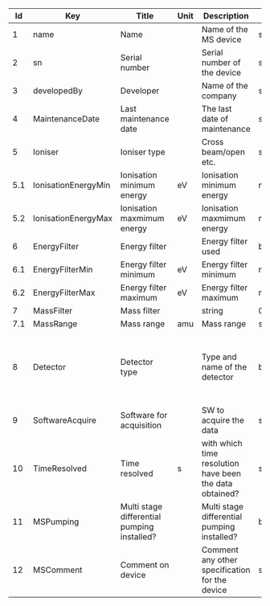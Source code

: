 |Id  |  Key                   | Title                  | Unit | Description                                               | Type    | Occ | Allowed values |
|---- | -------------------    | -----------------------| ---- | ----------------------------------------------------------| ------- | -------- | ------------- |
| 1 | name| Name| |Name of the MS device|string|1||
|2|sn|Serial number||Serial number of the device|string|0||
|3|developedBy|Developer||Name of the company|string1||
|4|MaintenanceDate|Last maintenance date||The last date of maintenance|string|1||
|5|Ioniser|Ioniser type||Cross beam/open etc.|string|1||
|5.1|IonisationEnergyMin|Ionisation minimum energy|eV|Ionisation minimum energy |number|1||
|5.2|IonisationEnergyMax|Ionisation maxmimum energy|eV|Ionisation maxmimum energy |number|1||
|6|EnergyFilter|Energy filter||Energy filter used|boolean|0|Besserl box, sector field, other, none|
|6.1|EnergyFilterMin|Energy filter minimum|eV|Energy filter minimum|number|0||
|6.2|EnergyFilterMax|Energy filter maximum|eV|Energy filter maximum|number|0||
|7|MassFilter|Mass filter||string|0||
|7.1|MassRange|Mass range|amu|Mass range|string|1||
|8|Detector|Detector type||Type and name of the detector|boolean|1|Faraday cup/SEM in analog mode (current measurement)/SEM in counting mode (counts per second)|
|9|SoftwareAcquire|Software for acquisition||SW to acquire the data|string|1||
|10|TimeResolved|Time resolved|s|with which time resolution have been the data obtained?|string|1|yes/no|
|11|MSPumping|Multi stage differential pumping installed?||Multi stage differential pumping installed?|boolean|1|yes/no|
|12|MSComment|Comment on device||Comment any other specification for the device|string|0||
